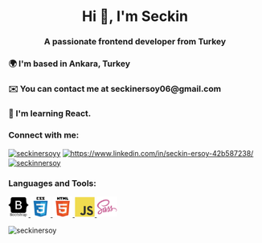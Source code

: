 <h1 align="center">Hi 👋, I'm Seckin</h1>
<h3 align="center">A passionate frontend developer from Turkey</h3>

<h3 align="left"> 🌍 I'm based in Ankara, Turkey </h3>
<h3 align="left"> ✉️ You can contact me at seckinersoy06@gmail.com</h3>
<h3 align="left"> 🧠 I'm learning React.</h3>

<h3 align="left">Connect with me:</h3>
<p align="left">
<a href="https://twitter.com/seckinersoyy" target="blank"><img align="center" src="https://raw.githubusercontent.com/rahuldkjain/github-profile-readme-generator/master/src/images/icons/Social/twitter.svg" alt="seckinersoyy" height="30" width="40" /></a>
<a href="https://linkedin.com/in/https://www.linkedin.com/in/seckin-ersoy-42b587238/" target="blank"><img align="center" src="https://raw.githubusercontent.com/rahuldkjain/github-profile-readme-generator/master/src/images/icons/Social/linked-in-alt.svg" alt="https://www.linkedin.com/in/seckin-ersoy-42b587238/" height="30" width="40" /></a>
<a href="https://instagram.com/seckinnersoy" target="blank"><img align="center" src="https://raw.githubusercontent.com/rahuldkjain/github-profile-readme-generator/master/src/images/icons/Social/instagram.svg" alt="seckinnersoy" height="30" width="40" /></a>
</p>

<h3 align="left">Languages and Tools:</h3>
<p align="left"> <a href="https://getbootstrap.com" target="_blank" rel="noreferrer"> <img src="https://raw.githubusercontent.com/devicons/devicon/master/icons/bootstrap/bootstrap-plain-wordmark.svg" alt="bootstrap" width="40" height="40"/> </a> <a href="https://www.w3schools.com/css/" target="_blank" rel="noreferrer"> <img src="https://raw.githubusercontent.com/devicons/devicon/master/icons/css3/css3-original-wordmark.svg" alt="css3" width="40" height="40"/> </a> <a href="https://www.w3.org/html/" target="_blank" rel="noreferrer"> <img src="https://raw.githubusercontent.com/devicons/devicon/master/icons/html5/html5-original-wordmark.svg" alt="html5" width="40" height="40"/> </a> <a href="https://developer.mozilla.org/en-US/docs/Web/JavaScript" target="_blank" rel="noreferrer"> <img src="https://raw.githubusercontent.com/devicons/devicon/master/icons/javascript/javascript-original.svg" alt="javascript" width="40" height="40"/> </a> <a href="https://sass-lang.com" target="_blank" rel="noreferrer"> <img src="https://raw.githubusercontent.com/devicons/devicon/master/icons/sass/sass-original.svg" alt="sass" width="40" height="40"/> </a> </p>


<p><img align="center" src="https://github-readme-stats.vercel.app/api/top-langs?username=seckinersoy&show_icons=true&locale=en&layout=compact" alt="seckinersoy" /></p>


